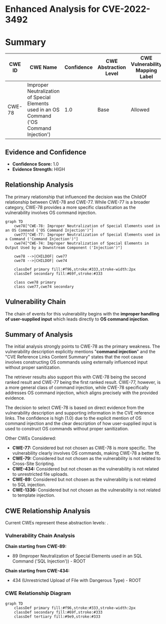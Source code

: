 # Enhanced Analysis for CVE-2022-3492

# Summary
| CWE ID | CWE Name | Confidence | CWE Abstraction Level | CWE Vulnerability Mapping Label | CWE-Vulnerability Mapping Notes |
|---|---|---|---|---|---|
| CWE-78 | Improper Neutralization of Special Elements used in an OS Command ('OS Command Injection') | 1.0 | Base | Allowed | Primary CWE |

## Evidence and Confidence

*   **Confidence Score:** 1.0
*   **Evidence Strength:** HIGH

## Relationship Analysis
The primary relationship that influenced the decision was the ChildOf relationship between CWE-78 and CWE-77. While CWE-77 is a broader category, CWE-78 provides a more specific classification as the vulnerability involves OS command injection.

```mermaid
graph TD
    cwe78["CWE-78: Improper Neutralization of Special Elements used in an OS Command ('OS Command Injection')"]
    cwe77["CWE-77: Improper Neutralization of Special Elements used in a Command ('Command Injection')"]
    cwe74["CWE-74: Improper Neutralization of Special Elements in Output Used by a Downstream Component ('Injection')"]
    
    cwe78 -->|CHILDOF| cwe77
    cwe78 -->|CHILDOF| cwe74
    
    classDef primary fill:#f96,stroke:#333,stroke-width:2px
    classDef secondary fill:#69f,stroke:#333
    
    class cwe78 primary
    class cwe77,cwe74 secondary
```

## Vulnerability Chain
The chain of events for this vulnerability begins with the **improper handling of user-supplied input** which leads directly to **OS command injection**.

## Summary of Analysis
The initial analysis strongly points to CWE-78 as the primary weakness. The vulnerability description explicitly mentions "**command injection**" and the "CVE Reference Links Content Summary" states that the root cause involves constructing OS commands using externally influenced input without proper sanitization.

The retriever results also support this with CWE-78 being the second ranked result and CWE-77 being the first ranked result. CWE-77, however, is a more general class of command injection, while CWE-78 specifically addresses OS command injection, which aligns precisely with the provided evidence.

The decision to select CWE-78 is based on direct evidence from the vulnerability description and supporting information in the CVE reference links. The confidence is high (1.0) due to the explicit mention of OS command injection and the clear description of how user-supplied input is used to construct OS commands without proper sanitization.

Other CWEs Considered:

*   **CWE-77:** Considered but not chosen as CWE-78 is more specific. The vulnerability clearly involves OS commands, making CWE-78 a better fit.
*   **CWE-79:** Considered but not chosen as the vulnerability is not related to Cross-Site Scripting.
*   **CWE-434:** Considered but not chosen as the vulnerability is not related to unrestricted file uploads.
*   **CWE-89:** Considered but not chosen as the vulnerability is not related to SQL injection.
*   **CWE-1336:** Considered but not chosen as the vulnerability is not related to template injection.


## CWE Relationship Analysis

Current CWEs represent these abstraction levels: .


### Vulnerability Chain Analysis

**Chain starting from CWE-89:**
- 89 (Improper Neutralization of Special Elements used in an SQL Command ('SQL Injection')) - ROOT


**Chain starting from CWE-434:**
- 434 (Unrestricted Upload of File with Dangerous Type) - ROOT



### CWE Relationship Diagram

```mermaid
graph TD
    classDef primary fill:#f96,stroke:#333,stroke-width:2px
    classDef secondary fill:#69f,stroke:#333
    classDef tertiary fill:#9e9,stroke:#333
```